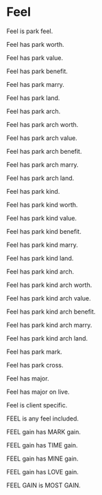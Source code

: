 # Feel

Feel is park feel.

Feel has park worth.

Feel has park value.

Feel has park benefit.

Feel has park marry.

Feel has park land.

Feel has park arch.

Feel has park arch worth.

Feel has park arch value.

Feel has park arch benefit.

Feel has park arch marry.

Feel has park arch land.

Feel has park kind.

Feel has park kind worth.

Feel has park kind value.

Feel has park kind benefit.

Feel has park kind marry.

Feel has park kind land.

Feel has park kind arch.

Feel has park kind arch worth.

Feel has park kind arch value.

Feel has park kind arch benefit.

Feel has park kind arch marry.

Feel has park kind arch land.

Feel has park mark.

Feel has park cross.

Feel has major.

Feel has major on live.

Feel is client specific.

FEEL is any feel included.

FEEL gain has MARK gain.

FEEL gain has TIME gain.

FEEL gain has MINE gain.

FEEL gain has LOVE gain.

FEEL GAIN is MOST GAIN.